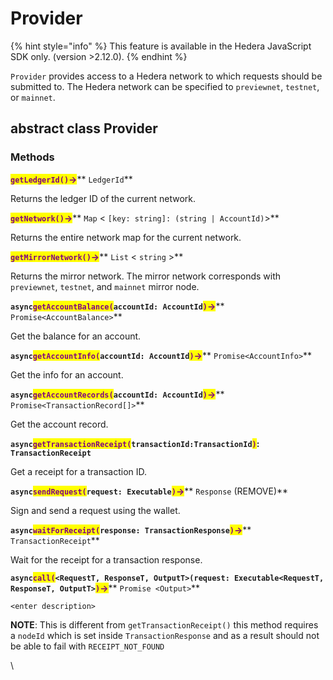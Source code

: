 # Provider

{% hint style="info" %}
This feature is available in the Hedera JavaScript SDK only. (version >2.12.0).
{% endhint %}

`Provider` provides access to a Hedera network to which requests should be submitted to. The Hedera network can be specified to `previewnet`, `testnet`, or `mainnet`.

## abstract class Provider

### **Methods**

<mark style="color:purple;">**`getLedgerId()`**</mark><mark style="color:purple;">**->**</mark>**  `LedgerId`**

Returns the ledger ID of the current network.

<mark style="color:purple;">**`getNetwork()`**</mark><mark style="color:purple;">**->**</mark>**  `Map` < `[key: string]: (string | AccountId)`>**

Returns the entire network map for the current network.&#x20;

<mark style="color:purple;">**`getMirrorNetwork()`**</mark><mark style="color:purple;">**->**</mark>**  `List` < `string` >**

Returns the mirror network. The mirror network corresponds with `previewnet`, `testnet`, and `mainnet` mirror node.

**`async`**<mark style="color:purple;">**`getAccountBalance(`**</mark>**`accountId: AccountId`**<mark style="color:purple;">**`)`**</mark><mark style="color:purple;">**->**</mark>**  `Promise<AccountBalance>`**

Get the balance for an account.

**`async`**<mark style="color:purple;">**`getAccountInfo(`**</mark>**`accountId: AccountId`**<mark style="color:purple;">**`)`**</mark><mark style="color:purple;">**->**</mark>**  `Promise<AccountInfo>`**

Get the info for an account.

**`async`**<mark style="color:purple;">**`getAccountRecords(`**</mark>**`accountId: AccountId`**<mark style="color:purple;">**`)`**</mark><mark style="color:purple;">**->**</mark>**  `Promise<TransactionRecord[]>`**

Get the account record.

**`async`**<mark style="color:purple;">**`getTransactionReceipt(`**</mark>**`transactionId:TransactionId`**<mark style="color:purple;">**`)`**</mark>**: `TransactionReceipt`**

Get a receipt for a transaction ID.

**`async`**<mark style="color:purple;">**`sendRequest(`**</mark>**`request: Executable`**<mark style="color:purple;">**`)`**</mark><mark style="color:purple;">**->**</mark>**  `Response` **<mark style="color:red;">**(REMOVE)**</mark>

Sign and send a request using the wallet.

**`async`**<mark style="color:purple;">**`waitForReceipt(`**</mark>**`response: TransactionResponse`**<mark style="color:purple;">**`)`**</mark><mark style="color:purple;">**->**</mark>**  `TransactionReceipt`**

Wait for the receipt for a transaction response.

**`async`**<mark style="color:purple;">**`call(`**</mark>**`<RequestT, ResponseT, OutputT>(request: Executable<RequestT, ResponseT, OutputT>`**<mark style="color:purple;">**`)`**</mark><mark style="color:purple;">**->**</mark>**  `Promise <Output>`**

`<enter description>`

**NOTE**: This is different from `getTransactionReceipt()` this method requires a `nodeId` which is set inside `TransactionResponse` and as a result should not be able to fail with `RECEIPT_NOT_FOUND`

\
